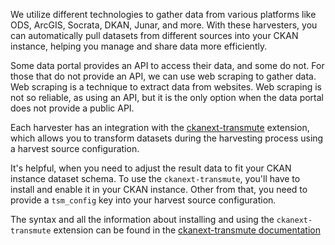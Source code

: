 We utilize different technologies to gather data from various platforms like ODS, ArcGIS, Socrata, DKAN, Junar, and more. With these harvesters, you can automatically pull datasets from different sources into your CKAN instance, helping you manage and share data more efficiently.

Some data portal provides an API to access their data, and some do not. For those that do not provide an API, we can use web scraping to gather data. Web scraping is a technique to extract data from websites. Web scraping is not so reliable, as using an API, but it is the only option when the data portal does not provide a public API.

Each harvester has an integration with the [ckanext-transmute](https://github.com/DataShades/ckanext-transmute) extension, which allows you to transform datasets during the harvesting process using a harvest source configuration.

It's helpful, when you need to adjust the result data to fit your CKAN instance dataset schema. To use the `ckanext-transmute`, you'll have to install and enable it in your CKAN instance. Other from that, you need to provide a `tsm_config` key into your harvest source configuration.

The syntax and all the information about installing and using the `ckanext-transmute` extension can be found in the [ckanext-transmute documentation](https://github.com/DataShades/ckanext-transmute)
